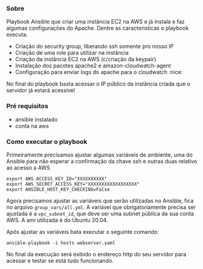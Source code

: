 ### Sobre

Playbook Ansible que criar uma instância EC2 na AWS e já instala e faz algumas configurações do Apache. Dentre as caracteristicas o playbook executa.

- Criação do security group, liberando ssh somente pro nosso IP
- Criação de uma role para utilizar na instância
- Criação da instância EC2 na AWS (c/criação da keypair)
- Instalação dos pacotes apache2 e amazon-cloudwatch-agent
- Configuração para enviar logs do apache para o cloudwatch :nice:

No final do playbook basta acessar o IP público da instância criada que o servidor já estará acessível

### Pré requisitos

- ansible instalado
- conta na aws

### Como executar o playbook

Primeiramente precisamos ajustar algumas variáveis de ambiente, uma do Ansible para não esperar a confirmação da chave ssh e outras duas relativo ao acesso a AWS

```
export AWS_ACCESS_KEY_ID="XXXXXXXXXX"
export AWS_SECRET_ACCESS_KEY="XXXXXXXXXXXXXXXXXX"
export ANSIBLE_HOST_KEY_CHECKING=False
```

Agora precisamos ajustar as variáveis que serão utilizadas no Ansible, fica no arquivo `group_vars/all.yml`. A variável que obrigatoriamente precisa ser ajustada é a `vpc_subnet_id`, que deve ser uma subnet pública da sua conta AWS. A ami utilizada é do Ubuntu 20.04.

Após ajustar as variáveis bata executar o seguinte comando:

```
ansible-playbook -i hosts webserver.yaml
```

No final da execução será exibido o endereço http do seu servidor para acessar e testar se está tudo funcionando.